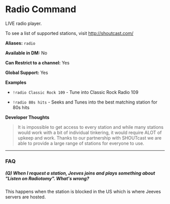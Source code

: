 # Radio Command

LIVE radio player.

To see a list of supported stations, visit http://shoutcast.com/

**Aliases:** `radio`

**Available in DM:** No

**Can Restrict to a channel:** Yes

**Global Support:** Yes

**Examples**

* `!radio Classic Rock 109` - Tune into Classic Rock Radio 109

* `!radio 80s hits` - Seeks and Tunes into the best matching station for 80s hits

**Developer Thoughts**
>It is impossible to get access to every station and while many stations would work with a bit of individual tinkering, it would require ALOT of upkeep and work. Thanks to our partnership with SHOUTcast we are able to provide a large range of stations for everyone to use.

***
### FAQ
##### (Q) When I request a station, Jeeves joins and plays something about "Listen on Radiotomy". What's wrong?
This happens when the station is blocked in the US which is where Jeeves servers are hosted.